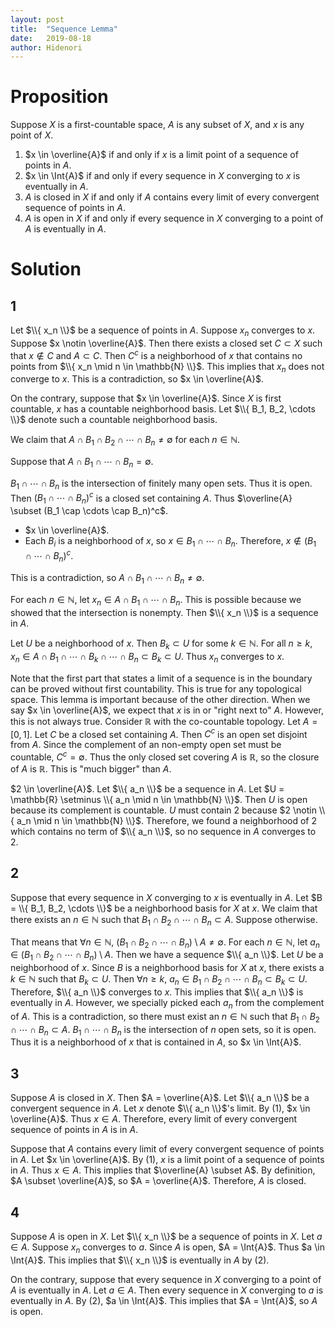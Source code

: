 ```yaml
---
layout: post
title:  "Sequence Lemma"
date:   2019-08-18
author: Hidenori
---
```


# Proposition
Suppose $X$ is a first-countable space, $A$ is any subset of $X$, and $x$ is any point of $X$.

1. $x \in \overline{A}$ if and only if $x$ is a limit point of a sequence of points in $A$.
1. $x \in \Int{A}$ if and only if every sequence in $X$ converging to $x$ is eventually in $A$.
1. $A$ is closed in $X$ if and only if $A$ contains every limit of every convergent sequence of points in $A$.
1. $A$ is open in $X$ if and only if every sequence in $X$ converging to a point of $A$ is eventually in $A$.

# Solution
## 1
Let $\\{ x_n \\}$ be a sequence of points in $A$.
Suppose $x_n$ converges to $x$.
Suppose $x \notin \overline{A}$.
Then there exists a closed set $C \subset X$ such that $x \notin C$ and $A \subset C$.
Then $C^c$ is a neighborhood of $x$ that contains no points from $\\{ x_n \mid n \in \mathbb{N} \\}$.
This implies that $x_n$ does not converge to $x$.
This is a contradiction, so $x \in \overline{A}$.

On the contrary, suppose that $x \in \overline{A}$.
Since $X$ is first countable, $x$ has a countable neighborhood basis.
Let $\\{ B_1, B_2, \cdots \\}$ denote such a countable neighborhood basis.

We claim that $A \cap B_1 \cap B_2 \cap \cdots \cap B_n \ne \emptyset$ for each $n \in \mathbb{N}$.

Suppose that $A \cap B_1 \cap \cdots \cap B_n = \emptyset$.

$B_1 \cap \cdots \cap B_n$ is the intersection of finitely many open sets.
Thus it is open.
Then $(B_1 \cap \cdots \cap B_n)^c$ is a closed set containing $A$.
Thus $\overline{A} \subset (B_1 \cap \cdots \cap B_n)^c$.
* $x \in \overline{A}$.
* Each $B_i$ is a neighborhood of $x$, so $x \in B_1 \cap \cdots \cap B_n$.
  Therefore, $x \notin (B_1 \cap \cdots \cap B_n)^c$.

This is a contradiction, so $A \cap B_1 \cap \cdots \cap B_n \ne \emptyset$.

For each $n \in \mathbb{N}$, let $x_n \in A \cap B_1 \cap \cdots \cap B_n$.
This is possible because we showed that the intersection is nonempty.
Then $\\{ x_n \\}$ is a sequence in $A$.

Let $U$ be a neighborhood of $x$.
Then $B_k \subset U$ for some $k \in \mathbb{N}$.
For all $n \geq k$, $x_n \in A \cap B_1 \cap \cdots \cap B_k \cap \cdots \cap B_n \subset B_k \subset U$.
Thus $x_n$ converges to $x$.

Note that the first part that states a limit of a sequence is in the boundary can be proved without first countability.
This is true for any topological space.
This lemma is important because of the other direction.
When we say $x \in \overline{A}$, we expect that $x$ is in or "right next to" $A$.
However, this is not always true.
Consider $\mathbb{R}$ with the co-countable topology.
Let $A = [0, 1]$.
Let $C$ be a closed set containing $A$.
Then $C^c$ is an open set disjoint from $A$.
Since the complement of an non-empty open set must be countable, $C^c = \emptyset$.
Thus the only closed set covering $A$ is $\mathbb{R}$, so the closure of $A$ is $\mathbb{R}$.
This is "much bigger" than $A$.

$2 \in \overline{A}$.
Let $\\{ a_n \\}$ be a sequence in $A$.
Let $U = \mathbb{R} \setminus \\{ a_n \mid n \in \mathbb{N} \\}$.
Then $U$ is open because its complement is countable.
$U$ must contain $2$ because $2 \notin \\{ a_n \mid n \in \mathbb{N} \\}$.
Therefore, we found a neighborhood of $2$ which contains no term of $\\{ a_n \\}$, so no sequence in $A$ converges to $2$.

## 2
Suppose that every sequence in $X$ converging to $x$ is eventually in $A$.
Let $B = \\{ B_1, B_2, \cdots \\}$ be a neighborhood basis for $X$ at $x$.
We claim that there exists an $n \in \mathbb{N}$ such that $B_1 \cap B_2 \cap \cdots \cap B_n \subset A$.
Suppose otherwise.

That means that $\forall n \in \mathbb{N}$, $(B_1 \cap B_2 \cap \cdots \cap B_n) \setminus A \ne \emptyset$.
For each $n \in \mathbb{N}$, let $a_n \in (B_1 \cap B_2 \cap \cdots \cap B_n) \setminus A$.
Then we have a sequence $\\{ a_n \\}$.
Let $U$ be a neighborhood of $x$.
Since $B$ is a neighborhood basis for $X$ at $x$, there exists a $k \in \mathbb{N}$ such that $B_k \subset U$.
Then $\forall n \geq k$, $a_n \in B_1 \cap B_2 \cap \cdots \cap B_n \subset B_k \subset U$.
Therefore, $\\{ a_n \\}$ converges to $x$.
This implies that $\\{ a_n \\}$ is eventually in $A$.
However, we specially picked each $a_n$ from the complement of $A$.
This is a contradiction, so there must exist an $n \in \mathbb{N}$ such that $B_1 \cap B_2 \cap \cdots \cap B_n \subset A$.
$B_1 \cap \cdots \cap B_n$ is the intersection of $n$ open sets, so it is open.
Thus it is a neighborhood of $x$ that is contained in $A$, so $x \in \Int{A}$.

## 3
Suppose $A$ is closed in $X$.
Then $A = \overline{A}$.
Let $\\{ a_n \\}$ be a convergent sequence in $A$.
Let $x$ denote $\\{ a_n \\}$'s limit.
By (1), $x \in \overline{A}$.
Thus $x \in A$.
Therefore, every limit of every convergent sequence of points in $A$ is in $A$.

Suppose that $A$ contains every limit of every convergent sequence of points in $A$.
Let $x \in \overline{A}$.
By (1), $x$ is a limit point of a sequence of points in $A$.
Thus $x \in A$.
This implies that $\overline{A} \subset A$.
By definition, $A \subset \overline{A}$, so $A = \overline{A}$.
Therefore, $A$ is closed.

## 4
Suppose $A$ is open in $X$.
Let $\\{ x_n \\}$ be a sequence of points in $X$.
Let $a \in A$.
Suppose $x_n$ converges to $a$.
Since $A$ is open, $A = \Int{A}$.
Thus $a \in \Int{A}$.
This implies that $\\{ x_n \\}$ is eventually in $A$ by (2).

On the contrary, suppose that every sequence in $X$ converging to a point of $A$ is eventually in $A$.
Let $a \in A$.
Then every sequence in $X$ converging to $a$ is eventually in $A$.
By (2), $a \in \Int{A}$.
This implies that $A = \Int{A}$, so $A$ is open.
